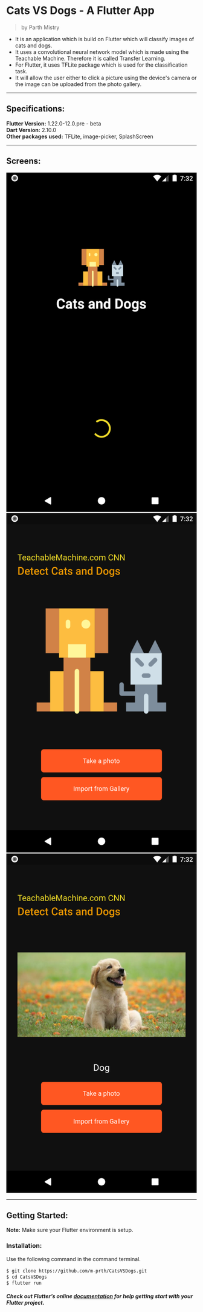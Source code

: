 # Cats VS Dogs - A Flutter App
> by Parth Mistry

* It is an application which is build on Flutter which will classify images of cats and dogs.  
* It uses a convolutional neural network model which is made using the Teachable Machine. Therefore it is called Transfer Learning.  
* For Flutter, it uses TFLite package which is used for the classification task.  
* It will allow the user either to click a picture using the device's camera or the image can be uploaded from the photo gallery.

---

## Specifications:  
**Flutter Version:** 1.22.0-12.0.pre - beta  
**Dart Version:** 2.10.0  
**Other packages used:** TFLite, image-picker, SplashScreen

---
## Screens:
![Screen1](screens\Screenshot_1601042573.png 'Screen1')
![Screen2](screens\Screenshot_1601042533.png 'Screen2')
![Screen3](screens\Screenshot_1601042579.png 'Screen3')

---

## Getting Started:  
**Note:** Make sure your Flutter environment is setup.  
### Installation:  
Use the following command in the command terminal.
```
$ git clone https://github.com/m-prth/CatsVSDogs.git
$ cd CatsVSDogs
$ flutter run
```

##### Check out Flutter’s online [documentation](http://flutter.io/) for help getting start with your Flutter project.